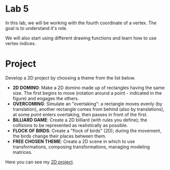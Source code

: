 # Lab 5

In this lab, we will be working with the fourth coordinate of a vertex. The goal is to understand it's role.

We will also start using different drawing functions and learn how to use vertex indices.

# Project

Develop a 2D project by choosing a theme from the list below.

-   **2D DOMINO**: Make a 2D domino made up of rectangles having the same size. The first begins to move (rotation around a point - indicated in the figure) and engages the others.
-   **OVERCOMING**: Simulate an "overtaking": a rectangle moves evenly (by translation), another rectangle comes from behind (also by translations), at some point enters overtaking, then passes in front of the first.
-   **BILLIARD GAME**: Create a 2D billiard (with rules you define); the collisions to be represented as realistically as possible.
-   **FLOCK OF BIRDS**: Create a "flock of birds" (2D); during the movement, the birds change their places between them.
-   **FREE CHOSEN THEME**: Create a 2D scene in which to use transformations, composing transformations, managing modeling matrices.

Here you can see my [2D project](https://github.com/DianaVasiliu/OpenRocket).

